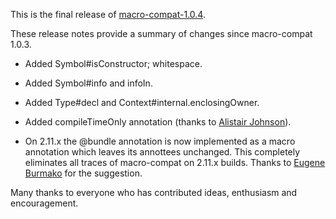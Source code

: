 This is the final release of [macro-compat-1.0.4][macro-compat].

These release notes provide a summary of changes since macro-compat 1.0.3.

* Added Symbol#isConstructor; whitespace.

* Added Symbol#info and infoIn.

* Added Type#decl and Context#internal.enclosingOwner.

* Added compileTimeOnly annotation (thanks to [Alistair Johnson][inthenow]).

* On 2.11.x the @bundle annotation is now implemented as a macro annotation which leaves its annottees unchanged. This
  completely eliminates all traces of macro-compat on 2.11.x builds. Thanks to [Eugene Burmako][xenoby] for the
  suggestion.

Many thanks to everyone who has contributed ideas, enthusiasm and
encouragement.

[macro-compat]: https://github.com/milessabin/macro-compat
[inthenow]: https://twitter.com/AlistairUSM
[xenoby]: https://twitter.com/xeno_by
